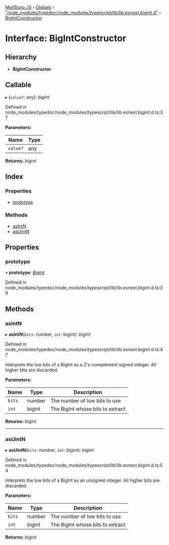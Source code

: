 [MailSlurp JS](../README.md) › [Globals](../globals.md) › ["node_modules/typedoc/node_modules/typescript/lib/lib.esnext.bigint.d"](../modules/_node_modules_typedoc_node_modules_typescript_lib_lib_esnext_bigint_d_.md) › [BigIntConstructor](_node_modules_typedoc_node_modules_typescript_lib_lib_esnext_bigint_d_.bigintconstructor.md)

# Interface: BigIntConstructor

## Hierarchy

* **BigIntConstructor**

## Callable

▸ (`value?`: any): *bigint*

Defined in node_modules/typedoc/node_modules/typescript/lib/lib.esnext.bigint.d.ts:37

**Parameters:**

Name | Type |
------ | ------ |
`value?` | any |

**Returns:** *bigint*

## Index

### Properties

* [prototype](_node_modules_typedoc_node_modules_typescript_lib_lib_esnext_bigint_d_.bigintconstructor.md#prototype)

### Methods

* [asIntN](_node_modules_typedoc_node_modules_typescript_lib_lib_esnext_bigint_d_.bigintconstructor.md#asintn)
* [asUintN](_node_modules_typedoc_node_modules_typescript_lib_lib_esnext_bigint_d_.bigintconstructor.md#asuintn)

## Properties

###  prototype

• **prototype**: *[BigInt](_node_modules_typedoc_node_modules_typescript_lib_lib_esnext_bigint_d_.bigint.md)*

Defined in node_modules/typedoc/node_modules/typescript/lib/lib.esnext.bigint.d.ts:39

## Methods

###  asIntN

▸ **asIntN**(`bits`: number, `int`: bigint): *bigint*

Defined in node_modules/typedoc/node_modules/typescript/lib/lib.esnext.bigint.d.ts:47

Interprets the low bits of a BigInt as a 2's-complement signed integer.
All higher bits are discarded.

**Parameters:**

Name | Type | Description |
------ | ------ | ------ |
`bits` | number | The number of low bits to use |
`int` | bigint | The BigInt whose bits to extract  |

**Returns:** *bigint*

___

###  asUintN

▸ **asUintN**(`bits`: number, `int`: bigint): *bigint*

Defined in node_modules/typedoc/node_modules/typescript/lib/lib.esnext.bigint.d.ts:54

Interprets the low bits of a BigInt as an unsigned integer.
All higher bits are discarded.

**Parameters:**

Name | Type | Description |
------ | ------ | ------ |
`bits` | number | The number of low bits to use |
`int` | bigint | The BigInt whose bits to extract  |

**Returns:** *bigint*
